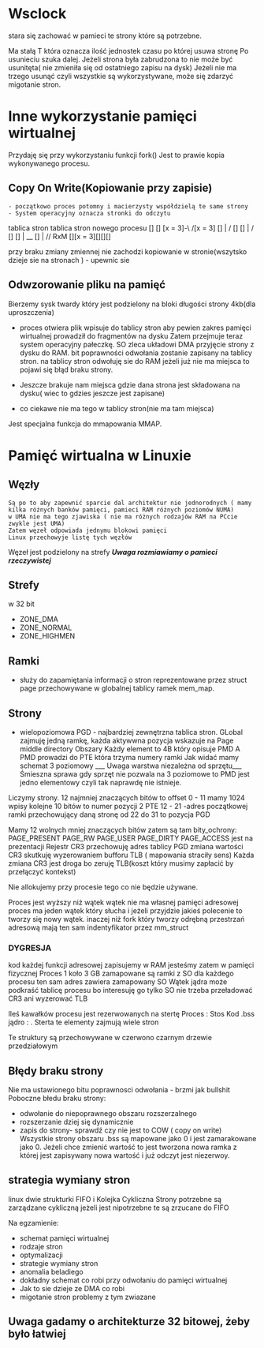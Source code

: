 # Wsclock

stara się zachować w pamieci te strony które są potrzebne.

Ma stałą T która oznacza ilość jednostek czasu po której usuwa stronę 
Po usunieciu szuka dalej.
Jeżeli strona była zabrudzona to nie może być usunitęta( nie zmieniła się od ostatniego zapisu na dysk)
Jeżeli nie ma trzego usunąć czyli wszystkie są wykorzystywane, może się zdarzyć migotanie stron.


# Inne wykorzystanie pamięci wirtualnej

Przydaję się przy wykorzystaniu funkcji fork()
Jest to prawie kopia wykonywanego procesu.

## Copy On Write(Kopiowanie przy zapisie)
	- początkowo proces potomny i macierzysty współdzielą te same strony
	- System operacyjny oznacza stronki do odczytu
tablica stron					tablica stron nowego procesu
[]									[]
[x = 3]-\					  /[x = 3]
[]			|					/	[]
[]			|				  /	[]
[] 		|			__       []
			|
		  \//
RxM	[][x = 3][][][]	

przy braku zmiany zmiennej nie zachodzi kopiowanie w stronie(wszytsko dzieje sie na stronach ) - upewnic sie

## Odwzorowanie pliku na pamięć
Bierzemy sysk twardy który jest podzielony na bloki długości strony 4kb(dla uproszczenia)
- proces otwiera plik
wpisuje do tablicy stron aby pewien zakres pamięci wirtualnej prowadził do fragmentów na dysku
Zatem przejmuje teraz system operacyjny pałeczkę.
SO zleca układowi DMA przyjęcie strony z dysku do RAM.
bit poprawności odwołania zostanie zapisany na tablicy stron.
na tablicy stron odwołuję sie do RAM
jeżeli już nie ma miejsca to pojawi się błąd braku strony.


- Jeszcze brakuje nam miejsca gdzie dana strona jest składowana na dysku( wiec to gdzies jeszcze jest zapisane)
- co ciekawe nie ma tego w tablicy stron(nie ma tam miejsca)



Jest specjalna funkcja do mmapowania MMAP.



# Pamięć wirtualna w Linuxie
## Węzły
	Są po to aby zapewnić sparcie dal architektur nie jednorodnych ( mamy kilka różnych banków pamięci, pamieci RAM różnych poziomów NUMA)
	w UMA nie ma tego zjawiska ( nie ma różnych rodzajów RAM na PCcie zwykle jest UMA)
	Zatem węzeł odpowiada jednymu blokowi pamięci 
	Linux przechowyje listę tych węzłów
Węzeł jest podzielony na strefy
___Uwaga rozmiawiamy o pamieci rzeczywistej___
## Strefy
w  32 bit
- ZONE_DMA
- ZONE_NORMAL
- ZONE_HIGHMEN
## Ramki
 - służy do zapamiętania informacji o stron 
reprezentowane przez struct page
przechowywane w globalnej tablicy ramek mem_map.
## Strony
- wielopoziomowa
PGD - najbardziej zewnętrzna tablica stron. GLobal 
zajmuję jedną ramkę, każda aktywwna pozycja wskazuje na Page middle directory
Obszary
Każdy element to 4B który opisuje PMD
A PMD prowadzi do PTE która trzyma numery ramki 
Jak widać mamy schemat 3 poziomowy
___ Uwaga warstwa niezależna od sprzętu___
Śmieszna sprawa gdy sprzęt nie pozwala na 3 poziomowe to PMD jest jedno elementowy czyli tak naprawdę nie istnieje.

Liczymy strony.
12 najmniej znaczących bitów to offset 0 - 11
mamy 1024 wpisy
kolejne 10 bitów 
to numer pozycji 2 PTE 12 - 21 -adres początkowej ramki przechowujący daną stronę
od 22 do 31 to pozycja PGD

Mamy 12 wolnych mniej znaczących bitów  zatem są tam bity_ochrony:
PAGE_PRESENT
PAGE_RW
PAGE_USER
PAGE_DIRTY
PAGE_ACCESS 
jest na prezentacji
Rejestr CR3 przechowuję adres tablicy PGD
zmiana wartości CR3 skutkuję wyzerowaniem bufforu TLB ( mapowania straciły sens)
Każda zmiana CR3 jest droga bo zeruję TLB(koszt który musimy zapłacić by przełączyć kontekst)




Nie allokujemy przy procesie tego co nie będzie używane.




Proces jest wyższy niż wątek
wątek nie ma własnej pamięci adresowej
proces ma jeden wątek który słucha i jeżeli przyjdzie jakieś polecenie to tworzy się nowy wątek.
inaczej niż fork który tworzy odrębną przestrzań adresową
mają ten sam indentyfikator przez mm_struct


### DYGRESJA
kod każdej funkcji adresowej zapisujemy w RAM jesteśmy zatem w pamięci fizycznej
Proces 1
koło 3 GB zamapowane są ramki z SO
dla każdego procesu ten sam adres zawiera  zamapowany SO
Wątek jądra może podkraść tablicę procesu bo interesuję go tylko SO nie trzeba przeładować CR3 ani wyzerować TLB


Ileś kawałków procesu jest rezerwowanych na stertę
Proces :
Stos
Kod
.bss
jądro
  :
  .
Sterta 
te elementy zajmują wiele stron


Te struktury są przechowywane w czerwono czarnym drzewie przedziałowym


## Błędy braku strony
Nie ma ustawionego bitu poprawnosci odwołania - brzmi jak bullshit
Poboczne błedu braku strony:
- odwołanie do niepoprawnego obszaru rozszerzalnego
- rozszerzanie dziej się dynamicznie
- zapis do strony- sprawdź czy nie jest to COW ( copy on write)
Wszystkie strony obszaru .bss są mapowane jako 0 i jest zamarakowane jako 0.
Jeżeli chce zmienić wartość to jest tworzona nowa ramka z której jest zapisywany nowa wartość i już odczyt jest niezerwoy.



## strategia wymiany stron
linux 
dwie strukturki FIFO i Kolejka Cykliczna
Strony potrzebne są zarządzane cykliczną jeżeli jest nipotrzebne te są zrzucane do FIFO












Na egzamienie:
- schemat pamięci wirtualnej
- rodzaje stron
- optymalizacji
- strategie wymiany stron
- anomalia beladiego
- dokładny schemat co robi przy odwołaniu do pamięci wirtualnej
- Jak to sie dzieje ze DMA co robi
- migotanie stron problemy z tym zwiazane 

## Uwaga gadamy o architekturze 32 bitowej, żeby było łatwiej



